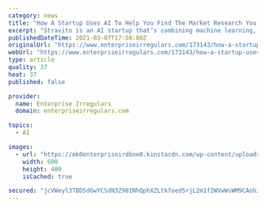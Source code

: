 ```yaml
---
category: news
title: "How A Startup Uses AI To Help You Find The Market Research You Need"
excerpt: "Stravito is an AI startup that’s combining machine learning, Natural Language Processing (NLP) and Search to help organizations find and get more value out of the many market research reports, competitive,"
publishedDateTime: 2021-03-07T17:50:00Z
originalUrl: "https://www.enterpriseirregulars.com/173143/how-a-startup-uses-ai-to-help-you-find-the-market-research-you-need/"
webUrl: "https://www.enterpriseirregulars.com/173143/how-a-startup-uses-ai-to-help-you-find-the-market-research-you-need/"
type: article
quality: 37
heat: 37
published: false

provider:
  name: Enterprise Irregulars
  domain: enterpriseirregulars.com

topics:
  - AI

images:
  - url: "https://mk0enterpriseirdbne0.kinstacdn.com/wp-content/uploads/2021/03/startup-finds-the-market-research-you-need-image-1-600x400.jpg"
    width: 600
    height: 400
    isCached: true

secured: "jcVWeyl3TBD5dGwYCSdN3Z90INhQphXZLtkfoed5rjL2m1f2WVwWsWM9CAohJkj82JaKYwpaL2PDmk7sNUKMVvdyO8+6kDj14hb3bxGMEFF8yun9nKDrU6T8IY4XpYzc9hGrCm7Uc4gpxTHbK9K3JNU9J09n5+pQqE2o53CNivOAH+B9Q4jP5TjUIZbZcdq3J6Csa3cZRZ40cVcE83iIWHhfHShEzCtz5R87VPEewjc9ipsVMh326yHJCgX4hWe/XEoWP4iqVC7z125w3UyawNToWxWTxIGtRSCSZDhJhPWxUQiOWdqaDU42tzbZcyq/621hbWJTO4uEVGfedTPOKPp1LlYC1qN4JY2BPd2tQXE=;EvdEAHqMyHXhzgvUeZU7cw=="
---
```


